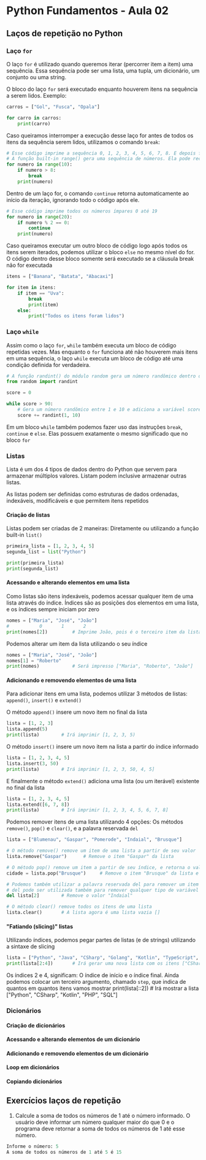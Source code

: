 # Python Fundamentos - Aula 02

## Laços de repetição no Python

### Laço `for`

O laço `for` é utilizado quando queremos iterar (percorrer item a item) uma sequência. Essa sequência pode ser uma lista, uma tupla, um dicionário, um conjunto ou uma string.

O bloco do laço `for` será executado enquanto houverem itens na sequência a serem lidos. Exemplo:
```python
carros = ["Gol", "Fusca", "Opala"]

for carro in carros:
    print(carro)
```

Caso queiramos interromper a execução desse laço for antes de todos os itens da sequência serem lidos, utilizamos o comando `break`:
```python
# Esse código imprime a sequência 0, 1, 2, 3, 4, 5, 6, 7, 8. E depois finaliza.
# A função built-in range() gera uma sequência de números. Ela pode receber até 3 argumentos
for numero in range(10):
    if numero > 8:
        break
    print(numero)
```

Dentro de um laço for, o comando `continue` retorna automaticamente ao início da iteração, ignorando todo o código após ele.
```python
# Esse código imprime todos os números ímpares 0 até 19
for numero in range(20):
    if numero % 2 == 0:
        continue
    print(numero)
```

Caso queiramos executar um outro bloco de código logo após todos os itens serem iterados, podemos utilizar o bloco `else` no mesmo nível do for. O código dentro desse bloco somente será executado se a cláusula break não for executada
```python
itens = ["Banana", "Batata", "Abacaxi"]

for item in itens:
    if item == "Uva":
        break
        print(item)
    else:
        print("Todos os itens foram lidos")
```

### Laço `while`

Assim como o laço `for`, `while` também executa um bloco de código repetidas vezes. Mas enquanto o `for` funciona até não houverem mais itens em uma sequência, o laço `while` executa um bloco de código até uma condição definida for verdadeira.
```python
# A função randint() do módulo random gera um número randômico dentro de um determinado intervalo
from random import randint

score = 0

while score > 90:
    # Gera um número randômico entre 1 e 10 e adiciona a variável score
    score += randint(1, 10)
```

Em um bloco `while` também podemos fazer uso das instruções `break`, `continue` e `else`. Elas possuem exatamente o mesmo significado que no bloco `for`

### Listas
Lista é um dos 4 tipos de dados dentro do Python que servem para armazenar múltiplos valores. Listam podem inclusive armazenar outras listas.

As listas podem ser definidas como estruturas de dados ordenadas, indexáveis, modificáveis e que permitem itens repetidos

#### Criação de listas
Listas podem ser criadas de 2 maneiras: Diretamente ou utilizando a função built-in `list()`
```python
primeira_lista = [1, 2, 3, 4, 5]
segunda_list = list("Python")

print(primeira_lista)
print(segunda_list)
```

#### Acessando e alterando elementos em uma lista
Como listas são itens indexáveis, podemos acessar qualquer item de uma lista através do índice. Índices são as posições dos elementos em uma lista, e os índices sempre iniciam por zero
```python
nomes = ["Maria", "José", "João"]
#           0       1       2
print(nomes[2])         # Imprime João, pois é o terceiro item da lista (índice 2)
```

Podemos alterar um item da lista utilizando o seu índice
```python
nomes = ["Maria", "José", "João"]
nomes[1] = "Roberto"
print(nomes)            # Será impresso ["Maria", "Roberto", "João"]
```

#### Adicionando e removendo elementos de uma lista
Para adicionar itens em uma lista, podemos utilizar 3 métodos de listas: `append()`, `insert()` e `extend()`

O método `append()` insere um novo item no final da lista

```python
lista = [1, 2, 3]
lista.append(5)
print(lista)        # Irá imprimir [1, 2, 3, 5)
```

O método `insert()` insere um novo item na lista a partir do índice informado
```python
lista = [1, 2, 3, 4, 5]
lista.insert(3, 50)
print(lista)        # Irá imprimir [1, 2, 3, 50, 4, 5]
```

E finalmente o método `extend()` adiciona uma lista (ou um iterável) existente no final da lista
```python
lista = [1, 2, 3, 4, 5]
lista.extend([6, 7, 8])
print(lista)        # Irá imprimir [1, 2, 3, 4, 5, 6, 7, 8]
```

Podemos remover itens de uma lista utilizando 4 opções: Os métodos `remove()`, `pop()` e `clear()`, e a palavra reservada `del`
```python
lista = ["Blumenau", "Gaspar", "Pomerode", "Indaial", "Brusque"]

# O método remove() remove um item de uma lista a partir de seu valor
lista.remove("Gaspar")      # Remove o item "Gaspar" da lista

# O método pop() remove um item a partir de seu índice, e retorna o valor do item removido
cidade = lista.pop("Brusque")     # Remove o item "Brusque" da lista e atribui a variável cidade

# Podemos também utilizar a palavra reservada del para remover um item de uma lista a partir de seu índice
# del pode ser utilizada também para remover qualquer tipo de variável do contexto de execução do programa
del lista[2]        # Remove o valor "Indaial"

# O método clear() remove todos os itens de uma lista
lista.clear()       # A lista agora é uma lista vazia []
```

#### "Fatiando (slicing)" listas
Utilizando índices, podemos pegar partes de listas (e de strings) utilizando a sintaxe de slicing
```python
lista = ["Python", "Java", "CSharp", "Golang", "Kotlin", "TypeScript", "PHP", "Perl", "SQL", "C++"]
print(lista[2:4])       # Irá gerar uma nova lista com os itens ["CSharp", "Golang"]
```

Os índices 2 e 4, significam: O índice de início e o índice final. Ainda podemos colocar um terceiro argumento, chamado `step`, que indica de quantos em quantos itens vamos mostrar
print(lista[::2])       # Irá mostrar a lista ["Python", "CSharp", "Kotlin", "PHP", "SQL"]

### Dicionários
#### Criação de dicionários
#### Acessando e alterando elementos de um dicionário
#### Adicionando e removendo elementos de um dicionário
#### Loop em dicionários
#### Copiando dicionários

## Exercícios laços de repetição

1. Calcule a soma de todos os números de 1 até o número informado. O usuário deve informar um número qualquer maior do que 0 e o programa deve retornar a soma de todos os números de 1 até esse número.
```python
Informe o número: 5
A soma de todos os números de 1 até 5 é 15
```
